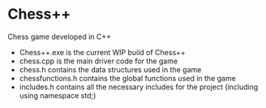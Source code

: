 # Chess++
 Chess game developed in C++
 - Chess++.exe is the current WIP build of Chess++
 - chess.cpp is the main driver code for the game
 - chess.h contains the data structures used in the game
 - chessfunctions.h contains the global functions used in the game
 - includes.h contains all the necessary includes for the project (including using namespace std;)
